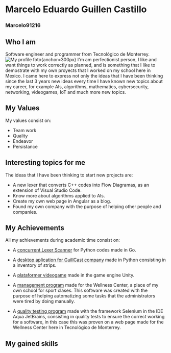 ﻿# Marcelo Eduardo Guillen Castillo
### Marcelo91216

## Who I am
Software engineer and programmer from Tecnológico de Monterrey.
![My profile foto](./img/mi_foto.PNG){anchor=300px}
I'm am perfectionist person, I like and want things to work correctly as planned, and is something that I like to demostrate with my own proyects that I worked on my school here in Mexico. 
I came here to express not only the ideas that I have been thinking since the last 3 years new ideas every time I have known new topics about my career, for example AIs, algorithms, mathematics, cybersecurity, networking, videogames, IoT and much more new topics.

## My Values
My values consist on:
- Team work
- Quality
- Endeavor
- Persistance

## Interesting topics for me
The ideas that I have been thinking to start new projects are:
- A new lexer that converts C++ codes into Flow Diagramas, as an extension of Visual Studio Code.
- Know more about algorithms applied to AIs.
- Create my own web page in Angular as a blog.
- Found my own company with the purpose of helping other people and companies.

## My Achievements
All my achievements during academic time consist on:
- A [concurrent Lexer Scanner](https://github.com/Marcelo91216/Implementacion-reto-con-go-lexer-concurrente.git) for Python codes made in Go.

- A [desktop aplication for GuillCast company](https://github.com/Marcelo91216/ProgramaDeGuillCast.git) made in Python consisting in a inventory of strips.

- A [plataformer videogame](https://marcelo91216.itch.io/little-man-adventure-web-version?secret=Ifa1PVyYlTtPJZBmjjakPa5uRys) made in the game engine Unity.
<!-- <iframe width="560" height="315" src="https://www.youtube.com/embed/NiU8EkUTi5k" title="YouTube video player" frameborder="0" allow="accelerometer; autoplay; clipboard-write; encrypted-media; gyroscope; picture-in-picture; web-share" allowfullscreen></iframe> -->

<!-- <iframe frameborder="0" src="https://itch.io/embed-upload/6976926?color=285369" allowfullscreen="" width="1000" height="720"><a href="https://marcelo91216.itch.io/little-man-adventure-web-version">Play Little Man Adventure (Web Version) on itch.io</a></iframe> -->

- A [management program](https://github.com/5100-chap/Wellness-SRAD.git) made for the Wellness Center, a place of my own school for sport clases. This software was created with the purpose of helping automatizing some tasks that the administrators were tired by doing manually.

- A [quality testing program](https://github.com/Marcelo91216/Wellness-srad-calidad.git) made with the framework Selenium in the IDE Aqua JetBrains, consisting in quality tests to ensure the correct working for a software, in this case this was proven on a web page made for the Wellness Center here in Tecnológico de Monterrey.


## My gained skills
